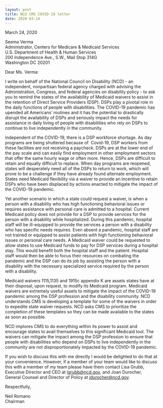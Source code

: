 ```yaml
---
layout: post
title: NCD CMS COVID-19 letter
date: 2020-03-24
---
```

March 24, 2020

Seema Verma\
Administrator, Centers for Medicare & Medicaid Services\
U.S. Department of Health & Human Services\
200 Independence Ave., S.W., Mail Stop 314G\
Washington DC 20201

Dear Ms. Verma:

I write on behalf of the National Council on Disability (NCD) - an independent, nonpartisan federal agency charged with advising the Administration, Congress, and federal agencies on disability policy - to ask you to remind the states of the availability of Medicaid waivers to assist in the retention of Direct Service Providers (DSP). DSPs play a pivotal role in the daily functions of people with disabilities. The COVID-19 pandemic has upended all Americans’ routines and it has the potential to drastically disrupt the availability of DSPs and seriously impact the needs for assistance in daily living of people with disabilities who rely on DSPs to continue to live independently in the community.

Independent of the COVID-19, there is a DSP workforce shortage. As day programs are being shuttered because of  Covid-19, DSP workers from these facilities are not receiving a paycheck. DSPs are at the lower end of the pay scale and can easily find employment in other employment sectors that offer the same hourly wage or often more. Hence, DSPs are difficult to retain and equally difficult to replace. When day programs are reopened, states will desperately need all of the DSPs to return to work, which will prove to be a challenge if they have already found alternate employment. States need Medicaid flexibility via a waiver to provide an incentive to retain DSPs who have been displaced by actions enacted to mitigate the impact of the COVID-19 pandemic.

Yet another scenario in which a state could request a waiver, is when a person with a disability who has high functioning behavioral issues or requires assistance with personal care is admitted to a hospital. Current Medicaid policy does not provide for a DSP to provide services for the person with a disability while hospitalized. During this pandemic, hospital staff will be ill-equipped to provide the services a person with a disability who has specific needs requires. Even absent a pandemic, hospital staff are not trained or equipped to assist patients with high functioning behavioral issues or personal care needs. A Medicaid waiver could be requested to allow states to use Medicaid funds to pay for DSP services during a hospital stay. This would benefit both the hospital staff and the patient. Hospital staff would then be able to focus their resources on combating the pandemic and the DSP can do its job by assisting the person with a disability with the necessary specialized service required by the person with a disability.

Medicaid waivers 1115,1135 and 1915c appendix K are assets states have at their disposal, upon request, to modify its Medicaid program. Medicaid waivers are extremely useful assets to mitigate the impact of the COVID-19 pandemic among the DSP profession and the disability community. NCD understands CMS is developing a template for some of the waivers in order to expedite state waiver requests. NCD asks CMS to prioritize the completion of these templates so they can be made available to the states as soon as possible.

NCD implores CMS to do everything within its power to assist and encourage states to avail themselves to this significant Medicaid tool. The waivers can mitigate the impact among the DSP profession to ensure that people with disabilities who depend on DSPs to live independently in the community are not disproportionately impacted by the COVID-19 pandemic.

If you wish to discuss this with me directly I would be delighted to do that at your convenience. However, if a member of your team would like to discuss this with a member of my team please have them contact Lisa Grubb, Executive Director and CEO at [lgrubb@ncd.gov](mailto:lgrubb@ncd.gov), and Joan Durocher, General Counsel and Director of Policy at [jdurocher@ncd.gov](mailto:jdurocher@ncd.gov).

Respectfully,          

Neil Romano\
Chairman